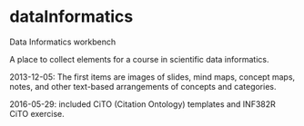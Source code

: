 dataInformatics
===============

Data Informatics workbench

A place to collect elements for a course in scientific data informatics.

2013-12-05: The first items are images of slides, mind maps, concept maps, notes, and other text-based arrangements of concepts and categories.

2016-05-29: included CiTO (Citation Ontology) templates and INF382R CiTO exercise.
